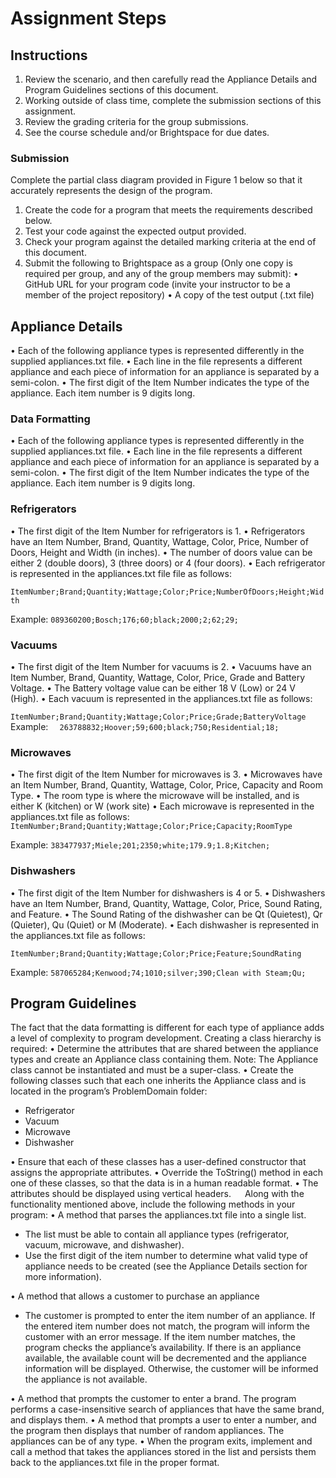 # Assignment Steps

## Instructions

1.	Review the scenario, and then carefully read the Appliance Details and Program Guidelines sections of this document.
2.	Working outside of class time, complete the submission sections of this assignment.
3.	Review the grading criteria for the group submissions. 
4.	See the course schedule and/or Brightspace for due dates.

### Submission 
Complete the partial class diagram provided in Figure 1 below so that it accurately represents the design of the program.
1.	Create the code for a program that meets the requirements described below.
2.	Test your code against the expected output provided.
3.	Check your program against the detailed marking criteria at the end of this document.
4.	Submit the following to Brightspace as a group (Only one copy is required per group, and any of the group members may submit):
   •	GitHub URL for your program code (invite your instructor to be a member of the project repository)
   •	A copy of the test output (.txt file)

## Appliance Details
•	Each of the following appliance types is represented differently in the supplied appliances.txt file. 
•	Each line in the file represents a different appliance and each piece of information for an appliance is separated by a semi-colon. 
•	The first digit of the Item Number indicates the type of the appliance. Each item number is 9 digits long.

### Data Formatting
•	Each of the following appliance types is represented differently in the supplied appliances.txt file. 
•	Each line in the file represents a different appliance and each piece of information for an appliance is separated by a semi-colon. 
•	The first digit of the Item Number indicates the type of the appliance. Each item number is 9 digits long.

### Refrigerators
•	The first digit of the Item Number for refrigerators is 1. 
•	Refrigerators have an Item Number, Brand, Quantity, Wattage, Color, Price, Number of Doors, Height and Width (in inches). 
•	The number of doors value can be either 2 (double doors), 3 (three doors) or 4 (four doors).
•	Each refrigerator is represented in the appliances.txt file file as follows:

  `ItemNumber;Brand;Quantity;Wattage;Color;Price;NumberOfDoors;Height;Width`

  Example:
  `089360200;Bosch;176;60;black;2000;2;62;29;`

### Vacuums 
•	The first digit of the Item Number for vacuums is 2. 
•	Vacuums have an Item Number, Brand, Quantity, Wattage, Color, Price, Grade and Battery Voltage. 
•	The Battery voltage value can be either 18 V (Low) or 24 V (High).
•	Each vacuum is represented in the appliances.txt file as follows:

  `ItemNumber;Brand;Quantity;Wattage;Color;Price;Grade;BatteryVoltage
`
  Example:
`  263788832;Hoover;59;600;black;750;Residential;18;`

### Microwaves
•	The first digit of the Item Number for microwaves is 3. 
•	Microwaves have an Item Number, Brand, Quantity, Wattage, Color, Price, Capacity and Room Type. 
•	The room type is where the microwave will be installed, and is either K (kitchen) or W (work site)
•	Each microwave is represented in the appliances.txt file as follows:
  `ItemNumber;Brand;Quantity;Wattage;Color;Price;Capacity;RoomType`

  Example:
  `383477937;Miele;201;2350;white;179.9;1.8;Kitchen;`

### Dishwashers
•	The first digit of the Item Number for dishwashers is 4 or 5. 
•	Dishwashers have an Item Number, Brand, Quantity, Wattage, Color, Price, Sound Rating, and Feature. 
•	The Sound Rating of the dishwasher can be Qt (Quietest), Qr (Quieter), Qu (Quiet) or M (Moderate).
•	Each dishwasher is represented in the appliances.txt file as follows:

  `ItemNumber;Brand;Quantity;Wattage;Color;Price;Feature;SoundRating`

  Example:
  `587065284;Kenwood;74;1010;silver;390;Clean with Steam;Qu; `

## Program Guidelines
The fact that the data formatting is different for each type of appliance adds a level of complexity to program development. Creating a class hierarchy is required:
•	Determine the attributes that are shared between the appliance types and create an Appliance class containing them. 
Note: The Appliance class cannot be instantiated and must be a super-class.
•	Create the following classes such that each one inherits the Appliance class and is located in the program’s ProblemDomain folder:
   - Refrigerator
   - Vacuum
   - Microwave 
   - Dishwasher 

•	Ensure that each of these classes has a user-defined constructor that assigns the appropriate attributes.
•	Override the ToString() method in each one of these classes, so that the data is in a human readable format. 
•	The attributes should be displayed using vertical headers.
 
Along with the functionality mentioned above, include the following methods in your program:
•	A method that parses the appliances.txt file into a single list. 
  - The list must be able to contain all appliance types (refrigerator, vacuum, microwave, and dishwasher). 
  - Use the first digit of the item number to determine what valid type of appliance needs to be created (see the Appliance Details section for more information). 

•	A method that allows a customer to purchase an appliance
   - The customer is prompted to enter the item number of an appliance. If the entered item number does not match, the program will inform the customer with an error message. If the item number matches, the program checks the appliance’s availability. If there is an appliance available, the available count will be decremented and the appliance information will be displayed. Otherwise, the customer will be informed the appliance is not available. 

•	A method that prompts the customer to enter a brand. The program performs a case-insensitive search of appliances that have the same brand, and displays them.
•	A method that prompts a user to enter a number, and the program then displays that number of random appliances. The appliances can be of any type. 
•	When the program exits, implement and call a method that takes the appliances stored in the list and persists them back to the appliances.txt file in the proper format.
